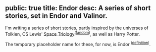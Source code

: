 public: true
title: Endor
desc: A series of short stories, set in Endor and Valinor.
---

I'm writing a series of short stories, partly inspired by the universes of Tolkien, CS Lewis' [Space Triology](https://en.wikipedia.org/wiki/The_Space_Trilogy)<sup>([fandom](https://the-silent-planet.fandom.com/wiki/Ransom_trilogy))</sup>, as well as Harry Potter.

The temporary placeholder name for these, for now, is Endor <sup>([definition](https://tolkiengateway.net/wiki/Endor))</sup>.


